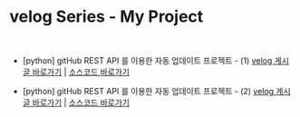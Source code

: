 # velog Series - My Project
<br>

- [python] gitHub REST API 를 이용한 자동 업데이트 프로젝트 - (1)
[velog 게시글 바로가기](https://velog.io/@kimjihong/auto-update-github-rest-api-1) | [소스코드 바로가기](https://github.com/JiHongKim98/velog-post/tree/main/project/auto-update-logic)

- [python] gitHub REST API 를 이용한 자동 업데이트 프로젝트 - (2)
[velog 게시글 바로가기](https://velog.io/@kimjihong/auto-update-github-rest-api-2) | [소스코드 바로가기](https://github.com/JiHongKim98/velog-post/tree/main/project/auto-update-logic)